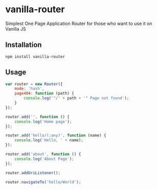 # vanilla-router

Simplest One Page Application Router for those who want to use it on Vanilla JS

## Installation

```bashp
npm install vanilla-router
```

## Usage 

```js
var router = new Router({
    mode: 'hash',
    page404: function (path) {
        console.log('"/' + path + '" Page not found');
    }
});

router.add('', function () {
    console.log('Home page');
});

router.add('hello/(:any)', function (name) {
    console.log('Hello, ' + name);
});

router.add('about', function () {
    console.log('About Page');
});

router.addUriListener();

router.navigateTo('hello/World');
```

